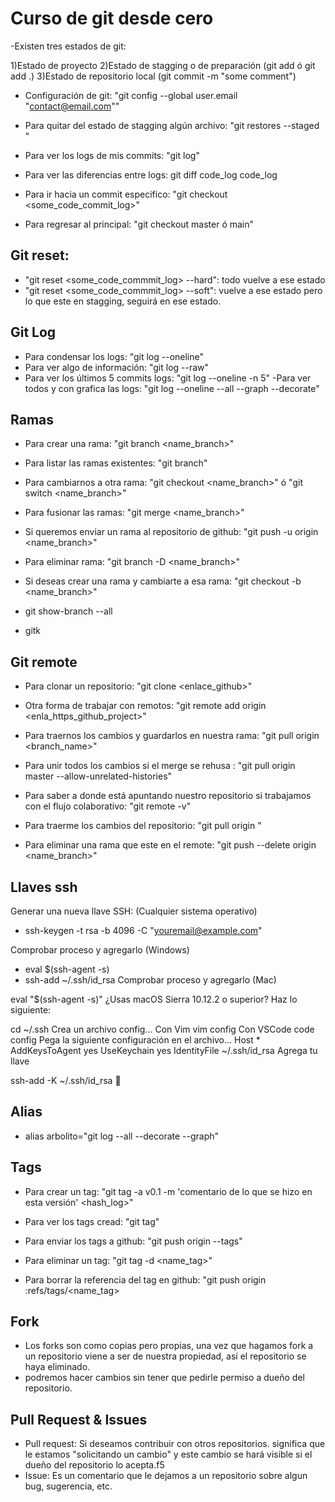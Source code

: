 # Curso de git desde cero

-Existen tres estados de git:

1)Estado de proyecto
2)Estado de stagging o de preparación (git add <file> ó git add .)
3)Estado de repositorio local (git commit -m "some comment")

- Configuración de git: "git config --global user.email "contact@email.com""

- Para quitar del estado de stagging algún archivo: "git restores --staged <file>"
- Para ver los logs de mis commits: "git log"
- Para ver las diferencias entre logs: git diff code_log code_log
- Para ir hacia un commit especifico: "git checkout <some_code_commit_log>"
- Para regresar al principal: "git checkout master ó main"

## Git reset:

- "git reset <some_code_commmit_log> --hard": todo vuelve a ese estado
- "git reset <some_code_commmit_log> --soft": vuelve a ese estado pero lo que este en stagging, seguirá en ese estado.

## Git Log

- Para condensar los logs: "git log --oneline"
- Para ver algo de información: "git log --raw"
- Para ver los últimos 5 commits logs: "git log --oneline -n 5"
  -Para ver todos y con grafica las logs: "git log --oneline --all --graph --decorate"

## Ramas

- Para crear una rama: "git branch <name_branch>"
- Para listar las ramas existentes: "git branch"
- Para cambiarnos a otra rama: "git checkout <name_branch>" ó "git switch <name_branch>"
- Para fusionar las ramas: "git merge <name_branch>"
- Si queremos enviar un rama al repositorio de github: "git push -u origin <name_branch>"
- Para eliminar rama: "git branch -D <name_branch>"
- Si deseas crear una rama y cambiarte a esa rama: "git checkout -b <name_branch>"
- git show-branch --all

- gitk

## Git remote

- Para clonar un repositorio: "git clone <enlace_github>"
- Otra forma de trabajar con remotos: "git remote add origin <enla_https_github_project>"
- Para traernos los cambios y guardarlos en nuestra rama: "git pull origin <branch_name>"
- Para unir todos los cambios si el merge se rehusa : "git pull origin master --allow-unrelated-histories"

- Para saber a donde está apuntando nuestro repositorio si trabajamos con el flujo colaborativo: "git remote -v"
- Para traerme los cambios del repositorio: "git pull origin <branch>"
- Para eliminar una rama que este en el remote: "git push --delete origin <name_branch>"

## Llaves ssh

Generar una nueva llave SSH: (Cualquier sistema operativo)

- ssh-keygen -t rsa -b 4096 -C "youremail@example.com"

Comprobar proceso y agregarlo (Windows)

- eval $(ssh-agent -s)
- ssh-add ~/.ssh/id_rsa
  Comprobar proceso y agregarlo (Mac)

eval "$(ssh-agent -s)"
¿Usas macOS Sierra 10.12.2 o superior?
Haz lo siguiente:

cd ~/.ssh
Crea un archivo config…
Con Vim vim config
Con VSCode code config
Pega la siguiente configuración en el archivo…
Host \*
AddKeysToAgent yes
UseKeychain yes
IdentityFile ~/.ssh/id_rsa
Agrega tu llave

ssh-add -K ~/.ssh/id_rsa
🥳

## Alias

- alias arbolito="git log --all --decorate --graph"

## Tags

- Para crear un tag: "git tag -a v0.1 -m 'comentario de lo que se hizo en esta versión' <hash_log>"

- Para ver los tags cread: "git tag"
- Para enviar los tags a github: "git push origin --tags"
- Para eliminar un tag: "git tag -d <name_tag>"
- Para borrar la referencia del tag en github: "git push origin :refs/tags/<name_tag>

## Fork

- Los forks son como copias pero propias, una vez que hagamos fork a un repositorio viene a ser de nuestra propiedad, así el repositorio se haya eliminado.
- podremos hacer cambios sin tener que pedirle permiso a dueño del repositorio.

## Pull Request & Issues

- Pull request: Si deseamos contribuir con otros repositorios. significa que le estamos "solicitando un cambio" y este cambio se hará visible si el dueño del repositorio lo acepta.f5
- Issue: Es un comentario que le dejamos a un repositorio sobre algun bug, sugerencia, etc.
